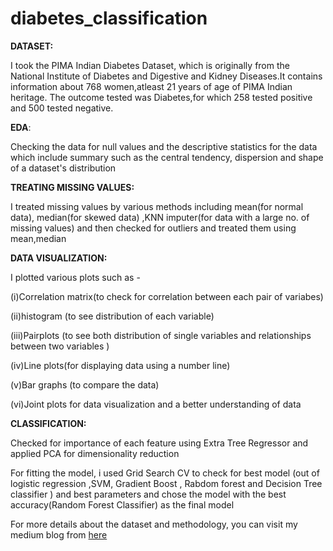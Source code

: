 # **diabetes_classification**

**DATASET:**

I took the PIMA Indian Diabetes Dataset, which is originally from the National Institute of Diabetes and Digestive and Kidney Diseases.It contains information about 768 women,atleast 21 years of age of PIMA Indian heritage.
The outcome tested was Diabetes,for which 258 tested positive and 500 tested negative.

**EDA**:

Checking the data for null values and the descriptive statistics for the data which include summary such as the central tendency, dispersion and shape of a dataset's distribution

**TREATING MISSING VALUES:**

I treated missing values by various methods including mean(for normal data), median(for skewed data) ,KNN imputer(for data with a large no. of missing values) and then checked for outliers and treated them using mean,median

**DATA VISUALIZATION:**

I plotted various plots such as -

(i)Correlation matrix(to check for correlation between each pair of variabes)

(ii)histogram (to see distribution of each variable)

(iii)Pairplots (to see both distribution of single variables and relationships between two variables )

(iv)Line plots(for displaying data using a number line)

(v)Bar graphs (to compare the data)

(vi)Joint plots for data visualization and a better understanding of data

**CLASSIFICATION:**

Checked for importance of each feature using Extra Tree Regressor and applied PCA for dimensionality reduction 

For fitting the model, i used Grid Search CV to check for best model (out of logistic regression ,SVM, Gradient Boost , Rabdom forest and Decision Tree classifier ) and best parameters  and chose the model with the best accuracy(Random Forest Classifier) as the final model

For more details about the dataset and methodology, you can visit my medium blog from [here](https://medium.com/@ayushi.aggarwal/exploratory-data-analysis-eda-and-classification-on-pima-indian-diabetes-dataset-e4c649a666e9)
